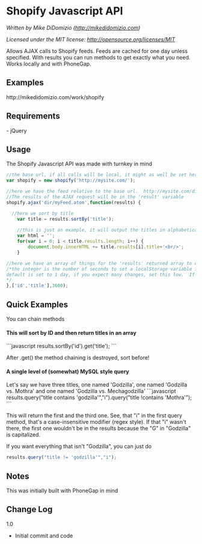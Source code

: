 <h1>Shopify Javascript API</h1>

*Written by Mike DiDomizio (http://mikedidomizio.com)*

*Licensed under the MIT license: http://opensource.org/licenses/MIT*

Allows AJAX calls to Shopify feeds.  Feeds are cached for one day unless specified.  With results you can run methods to get exactly what you need.  Works locally and with PhoneGap.


<h2>Examples</h2>
http://mikedidomizio.com/work/shopify

<h2>Requirements</h2>
- jQuery

<h2>Usage</h2>

The Shopify Javascript API was made with turnkey in mind

```javascript
//the base url, if all calls will be local, it might as well be set here
var shopify = new shopify('http://mysite.com/');

//here we have the feed relative to the base url.  http://mysite.com/dir/myFeed.atom will be called in this example
//The results of the AJAX request will be in the 'result' variable
shopify.ajax('dir/myFeed.atom',function(results) {

  //here we sort by title
	var title = results.sortBy('title');
	
	//this is just an example, it will output the titles in alphabetical order
	var html = '';
	for(var i = 0; i < title.results.length; i++) {
		document.body.innerHTML += title.results[i].title+'<br/>';
	}

//here we have an array of things for the 'results' returned array to contain.  Everything else will be discarded
/*the integer is the number of seconds to set a localStorage variable for the user (if they can use localStorage)
default is set to 1 day, if you expect many changes, set this low.  If you don't want to cache at all, either do not set it or set it to 0
*/
},['id','title'],3600);

```

<h2>Quick Examples</h2>

You can chain methods

<h4>This will sort by ID and then return titles in an array</h4>
```javascript
results.sortBy('id').get('title');
```

After .get() the method chaining is destroyed, sort before!

<h4>A single level of (somewhat) MySQL style query</h4>
Let's say we have three titles, one named 'Godzilla', one named 'Godzilla vs. Mothra' and one named 'Godzilla vs. Mechagodzilla'
```javascript
results.query("title contains 'godzilla'","i").query("title !contains 'Mothra'");
```

This will return the first and the third one.  See, that "i" in the first query method, that's a case-insensitive modifier (regex style).  If that "i" wasn't there, the first one wouldn't be in the results because the "G" in "Godzilla" is capitalized.

If you want everything that isn't "Godzilla", you can just do
```javascript
results.query("title != 'godzilla'","i");
```

<h2>Notes</h2>

This was initially built with PhoneGap in mind

<h2>Change Log</h2>

1.0

- Initial commit and code

